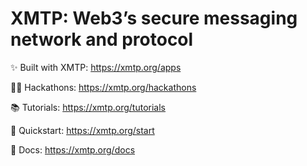 # XMTP: Web3’s secure messaging network and protocol

✨ Built with XMTP: <https://xmtp.org/apps>

🥷🏻 Hackathons: <https://xmtp.org/hackathons>

📚 Tutorials: <https://xmtp.org/tutorials>

💨 Quickstart: <https://xmtp.org/start>

📖 Docs: https://xmtp.org/docs
